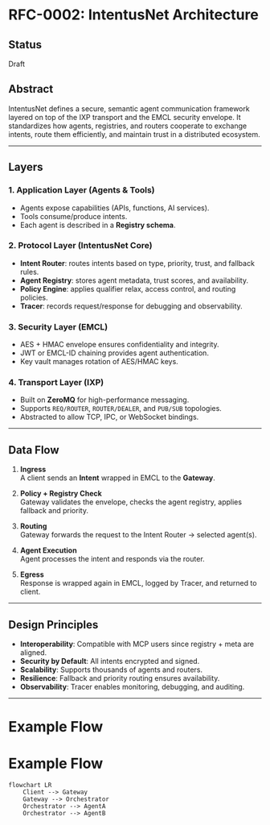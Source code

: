 # RFC-0002: IntentusNet Architecture

## Status
Draft

## Abstract
IntentusNet defines a secure, semantic agent communication framework layered on top of the IXP transport and the EMCL security envelope. It standardizes how agents, registries, and routers cooperate to exchange intents, route them efficiently, and maintain trust in a distributed ecosystem.

---

## Layers

### 1. Application Layer (Agents & Tools)
- Agents expose capabilities (APIs, functions, AI services).
- Tools consume/produce intents.
- Each agent is described in a **Registry schema**.

### 2. Protocol Layer (IntentusNet Core)
- **Intent Router**: routes intents based on type, priority, trust, and fallback rules.
- **Agent Registry**: stores agent metadata, trust scores, and availability.
- **Policy Engine**: applies qualifier relax, access control, and routing policies.
- **Tracer**: records request/response for debugging and observability.

### 3. Security Layer (EMCL)
- AES + HMAC envelope ensures confidentiality and integrity.
- JWT or EMCL-ID chaining provides agent authentication.
- Key vault manages rotation of AES/HMAC keys.

### 4. Transport Layer (IXP)
- Built on **ZeroMQ** for high-performance messaging.
- Supports `REQ/ROUTER`, `ROUTER/DEALER`, and `PUB/SUB` topologies.
- Abstracted to allow TCP, IPC, or WebSocket bindings.

---

## Data Flow

1. **Ingress**  
   A client sends an **Intent** wrapped in EMCL to the **Gateway**.

2. **Policy + Registry Check**  
   Gateway validates the envelope, checks the agent registry, applies fallback and priority.

3. **Routing**  
   Gateway forwards the request to the Intent Router → selected agent(s).

4. **Agent Execution**  
   Agent processes the intent and responds via the router.

5. **Egress**  
   Response is wrapped again in EMCL, logged by Tracer, and returned to client.

---

## Design Principles

- **Interoperability**: Compatible with MCP users since registry + meta are aligned.
- **Security by Default**: All intents encrypted and signed.
- **Scalability**: Supports thousands of agents and routers.
- **Resilience**: Fallback and priority routing ensures availability.
- **Observability**: Tracer enables monitoring, debugging, and auditing.

---

# Example Flow

# Example Flow

```mermaid
flowchart LR
    Client --> Gateway
    Gateway --> Orchestrator
    Orchestrator --> AgentA
    Orchestrator --> AgentB
